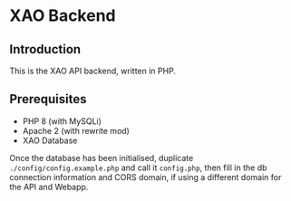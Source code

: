 # XAO Backend

## Introduction

This is the XAO API backend, written in PHP.

## Prerequisites

- PHP 8 (with MySQLi)
- Apache 2 (with rewrite mod)
- XAO Database

Once the database has been initialised, duplicate `./config/config.example.php` and call it `config.php`, then fill in the db connection information and CORS domain, if using a different domain for the API and Webapp.
